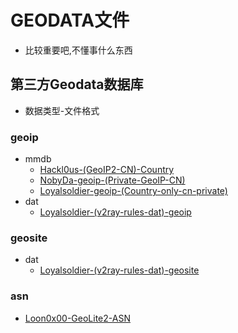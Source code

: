 # GEODATA文件
- 比较重要吧,不懂事什么东西

## 第三方Geodata数据库
- 数据类型-文件格式
### geoip
- mmdb
  - [Hackl0us-(GeoIP2-CN)-Country](https://github.com/Hackl0us/GeoIP2-CN/raw/release/Country.mmdb)
  - [NobyDa-geoip-(Private-GeoIP-CN)](https://raw.githubusercontent.com/NobyDa/geoip/release/Private-GeoIP-CN.mmdb)
  - [Loyalsoldier-geoip-(Country-only-cn-private)](https://raw.githubusercontent.com/Loyalsoldier/geoip/release/Country-only-cn-private.mmdb)
- dat
  - [Loyalsoldier-(v2ray-rules-dat)-geoip](https://raw.githubusercontent.com/Loyalsoldier/v2ray-rules-dat/release/geoip.dat)
### geosite
- dat
  - [Loyalsoldier-(v2ray-rules-dat)-geosite](https://raw.githubusercontent.com/Loyalsoldier/v2ray-rules-dat/release/geosite.dat)
### asn
- [Loon0x00-GeoLite2-ASN](https://gitlab.com/Loon0x00/loon_data/-/raw/main/geo/GeoLite2-ASN.mmdb)
